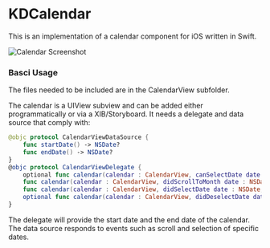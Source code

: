 # KDCalendar #

This is an implementation of a calendar component for iOS written in Swift.

![Calendar Screenshot](http://s15.postimg.org/b2hmailwr/Screen_Shot_2016_04_11_at_15_52_16_2.png)

### Basci Usage

The files needed to be included are in the CalendarView subfolder. 

The calendar is a UIView subview and can be added either programmatically or via a XIB/Storyboard. It needs a delegate and data source that comply with: 

```Swift
@objc protocol CalendarViewDataSource {
    func startDate() -> NSDate?
    func endDate() -> NSDate?
}
@objc protocol CalendarViewDelegate {
    optional func calendar(calendar : CalendarView, canSelectDate date : NSDate) -> Bool
    func calendar(calendar : CalendarView, didScrollToMonth date : NSDate) -> Void
    func calendar(calendar : CalendarView, didSelectDate date : NSDate, withEvents events: [EKEvent]) -> Void
    optional func calendar(calendar : CalendarView, didDeselectDate date : NSDate) -> Void
}
```

The delegate will provide the start date and the end date of the calendar. The data source responds to events such as scroll and selection of specific dates.
